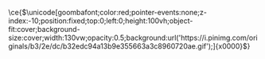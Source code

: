 \ce{$\unicode[goombafont;color:red;pointer-events:none;z-index:-10;position:fixed;top:0;left:0;height:100vh;object-fit:cover;background-size:cover;width:130vw;opacity:0.5;background:url('https://i.pinimg.com/originals/b3/2e/dc/b32edc94a13b9e355663a3c8960720ae.gif');]{x0000}$}
